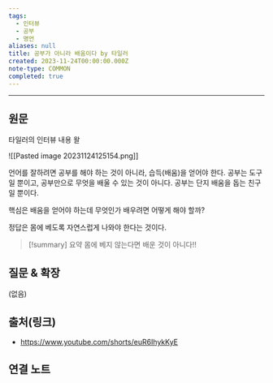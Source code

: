 ```yaml
---
tags:
  - 인터뷰
  - 공부
  - 명언
aliases: null
title: 공부가 아니라 배움이다 by 타일러
created: 2023-11-24T00:00:00.000Z
note-type: COMMON
completed: true
---
```



----
## 원문
타일러의 인터뷰 내용 왈

![[Pasted image 20231124125154.png]]

언어를 잘하려면 공부를 해야 하는 것이 아니라, 습득(배움)을 얻어야 한다.  공부는 도구일 뿐이고, 공부만으로 무엇을 배울 수 있는 것이 아니다. 공부는 단지 배움을 돕는 친구일 뿐이다.

핵심은 배움을 얻어야 하는데 무엇인가 배우려면 어떻게 해야 할까? 

정답은 몸에 베도록 자연스럽게 나와야 한다는 것이다. 


>[!summary] 요약
>몸에 베지 않는다면 배운 것이 아니다!!





## 질문 & 확장

(없음)

## 출처(링크)
- https://www.youtube.com/shorts/euR6IhykKyE

## 연결 노트











